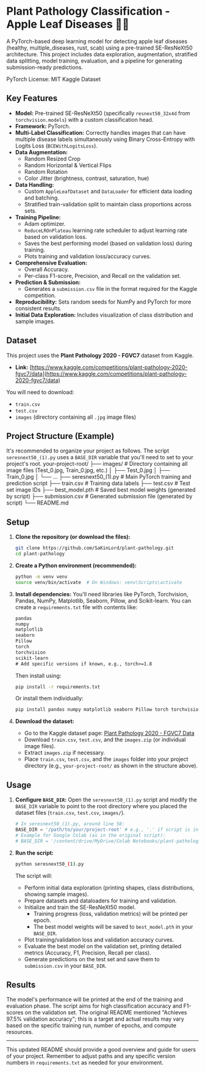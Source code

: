 # Plant Pathology Classification - Apple Leaf Diseases 🍎🌿

A PyTorch-based deep learning model for detecting apple leaf diseases (healthy, multiple_diseases, rust, scab) using a pre-trained SE-ResNeXt50 architecture. This project includes data exploration, augmentation, stratified data splitting, model training, evaluation, and a pipeline for generating submission-ready predictions.

PyTorch License: MIT Kaggle Dataset

## Key Features

*   **Model:** Pre-trained SE-ResNeXt50 (specifically `resnext50_32x4d` from `torchvision.models`) with a custom classification head.
*   **Framework:** PyTorch.
*   **Multi-Label Classification:** Correctly handles images that can have multiple disease labels simultaneously using Binary Cross-Entropy with Logits Loss (`BCEWithLogitsLoss`).
*   **Data Augmentation:**
    *   Random Resized Crop
    *   Random Horizontal & Vertical Flips
    *   Random Rotation
    *   Color Jitter (brightness, contrast, saturation, hue)
*   **Data Handling:**
    *   Custom `AppleLeafDataset` and `DataLoader` for efficient data loading and batching.
    *   Stratified train-validation split to maintain class proportions across sets.
*   **Training Pipeline:**
    *   Adam optimizer.
    *   `ReduceLROnPlateau` learning rate scheduler to adjust learning rate based on validation loss.
    *   Saves the best performing model (based on validation loss) during training.
    *   Plots training and validation loss/accuracy curves.
*   **Comprehensive Evaluation:**
    *   Overall Accuracy.
    *   Per-class F1-score, Precision, and Recall on the validation set.
*   **Prediction & Submission:**
    *   Generates a `submission.csv` file in the format required for the Kaggle competition.
*   **Reproducibility:** Sets random seeds for NumPy and PyTorch for more consistent results.
*   **Initial Data Exploration:** Includes visualization of class distribution and sample images.

## Dataset

This project uses the **Plant Pathology 2020 - FGVC7** dataset from Kaggle.
*   **Link:** [https://www.kaggle.com/competitions/plant-pathology-2020-fgvc7/data](https://www.kaggle.com/competitions/plant-pathology-2020-fgvc7/data)

You will need to download:
*   `train.csv`
*   `test.csv`
*   `images` (directory containing all `.jpg` image files)

## Project Structure (Example)

It's recommended to organize your project as follows. The script `seresnext50_(1).py` uses a `BASE_DIR` variable that you'll need to set to your project's root.
your-project-root/
├── images/ # Directory containing all image files (Test_0.jpg, Train_0.jpg, etc.)
│ ├── Test_0.jpg
│ ├── Train_0.jpg
│ └── ...
├── seresnext50_(1).py # Main PyTorch training and prediction script
├── train.csv # Training data labels
├── test.csv # Test set image IDs
├── best_model.pth # Saved best model weights (generated by script)
├── submission.csv # Generated submission file (generated by script)
└── README.md

## Setup

1.  **Clone the repository (or download the files):**
    ```bash
    git clone https://github.com/SaKinLord/plant-pathology.git
    cd plant-pathology
    ```

2.  **Create a Python environment (recommended):**
    ```bash
    python -m venv venv
    source venv/bin/activate  # On Windows: venv\Scripts\activate
    ```

3.  **Install dependencies:**
    You'll need libraries like PyTorch, Torchvision, Pandas, NumPy, Matplotlib, Seaborn, Pillow, and Scikit-learn. You can create a `requirements.txt` file with contents like:
    ```txt
    pandas
    numpy
    matplotlib
    seaborn
    Pillow
    torch
    torchvision
    scikit-learn
    # Add specific versions if known, e.g., torch>=1.8
    ```
    Then install using:
    ```bash
    pip install -r requirements.txt
    ```
    Or install them individually:
    ```bash
    pip install pandas numpy matplotlib seaborn Pillow torch torchvision scikit-learn
    ```

4.  **Download the dataset:**
    *   Go to the Kaggle dataset page: [Plant Pathology 2020 - FGVC7 Data](https://www.kaggle.com/competitions/plant-pathology-2020-fgvc7/data)
    *   Download `train.csv`, `test.csv`, and the `images.zip` (or individual image files).
    *   Extract `images.zip` if necessary.
    *   Place `train.csv`, `test.csv`, and the `images` folder into your project directory (e.g., `your-project-root/` as shown in the structure above).

## Usage

1.  **Configure `BASE_DIR`:**
    Open the `seresnext50_(1).py` script and modify the `BASE_DIR` variable to point to the root directory where you placed the dataset files (`train.csv`, `test.csv`, `images/`).
    ```python
    # In seresnext50_(1).py, around line 58:
    BASE_DIR = '/path/to/your/project-root' # e.g., '.' if script is in the same folder as images, train.csv etc.
    # Example for Google Colab (as in the original script):
    # BASE_DIR = '/content/drive/MyDrive/Colab Notebooks/plant-pathology'
    ```

2.  **Run the script:**
    ```bash
    python seresnext50_(1).py
    ```
    The script will:
    *   Perform initial data exploration (printing shapes, class distributions, showing sample images).
    *   Prepare datasets and dataloaders for training and validation.
    *   Initialize and train the SE-ResNeXt50 model.
        *   Training progress (loss, validation metrics) will be printed per epoch.
        *   The best model weights will be saved to `best_model.pth` in your `BASE_DIR`.
    *   Plot training/validation loss and validation accuracy curves.
    *   Evaluate the best model on the validation set, printing detailed metrics (Accuracy, F1, Precision, Recall per class).
    *   Generate predictions on the test set and save them to `submission.csv` in your `BASE_DIR`.

## Results

The model's performance will be printed at the end of the training and evaluation phase. The script aims for high classification accuracy and F1-scores on the validation set. The original README mentioned "Achieves 97.5% validation accuracy"; this is a target and actual results may vary based on the specific training run, number of epochs, and compute resources.

---

This updated README should provide a good overview and guide for users of your project. Remember to adjust paths and any specific version numbers in `requirements.txt` as needed for your environment.
